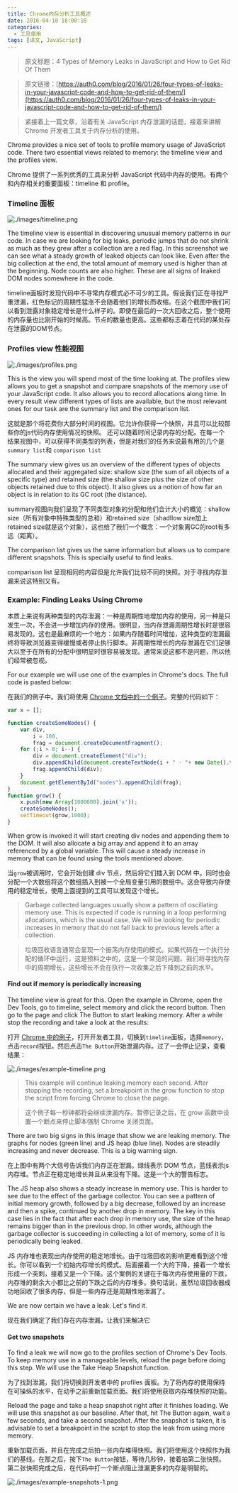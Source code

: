 ```yaml
---
title: Chrome内存分析工具概述
date: 2016-04-10 18:00:18
categories:
  - 工具使用
tags: [译文, JavaScript]
---
```


>原文标题：4 Types of Memory Leaks in JavaScript and How to Get Rid Of Them

>原文链接：[https://auth0.com/blog/2016/01/26/four-types-of-leaks-in-your-javascript-code-and-how-to-get-rid-of-them/](https://auth0.com/blog/2016/01/26/four-types-of-leaks-in-your-javascript-code-and-how-to-get-rid-of-them/)

<!--more-->

>紧接着上一篇文章，沿着有关 JavaScript 内存泄漏的话题，接着来讲解 Chrome 开发者工具关于内存分析的使用。

Chrome provides a nice set of tools to profile memory usage of JavaScript code. There two essential views related to memory: the timeline view and the profiles view.

Chrome 提供了一系列优秀的工具来分析 JavaScript 代码中内存的使用。有两个和内存相关的重要面板：timeline 和 profile。

### Timeline 面板 

![./images/timeline.png](./images/timeline.png)

The timeline view is essential in discovering unusual memory patterns in our code. In case we are looking for big leaks, periodic jumps that do not shrink as much as they grew after a collection are a red flag. In this screenshot we can see what a steady growth of leaked objects can look like. Even after the big collection at the end, the total amount of memory used is higher than at the beginning. Node counts are also higher. These are all signs of leaked DOM nodes somewhere in the code.

timeline面板时发现代码中不寻常内存模式必不可少的工具。假设我们正在寻找严重泄漏，红色标记的周期性猛涨不会随着他们的增长而收缩。在这个截图中我们可以看到泄露对象稳定增长是什么样子的。即使在最后的一次大回收之后，整个使用的内存量也比刚开始的时候高。节点的数量也更高。这些都标志着在代码的某处存在泄露的DOM节点。

### Profiles view 性能视图 

![./images/profiles.png](./images/profiles.png)

This is the view you will spend most of the time looking at. The profiles view allows you to get a snapshot and compare snapshots of the memory use of your JavaScript code. It also allows you to record allocations along time. In every result view different types of lists are available, but the most relevant ones for our task are the summary list and the comparison list.

这就是那个将花费你大部分时间的视图。它允许你获得一个快照，并且可以比较那些你的js代码内存使用情况的快照。 还可以随着时间记录内存的分配。在每一个结果视图中，可以获得不同类型的列表，但是对我们的任务来说最有用的几个是`summary list`和 `comparison list`

The summary view gives us an overview of the different types of objects allocated and their aggregated size: shallow size (the sum of all objects of a specific type) and retained size (the shallow size plus the size of other objects retained due to this object). It also gives us a notion of how far an object is in relation to its GC root (the distance).

summary视图向我们呈现了不同类型对象的分配和他们合计大小的概览：shallow size（所有对象中特殊类型的总和）和retained size（shadllow size加上retained size就是这个对象），这也给了我们一个概念：一个对象离GC的root有多远（距离）。

The comparison list gives us the same information but allows us to compare different snapshots. This is specially useful to find leaks.

comparison list 呈现相同的内容但是允许我们比较不同的快照。对于寻找内存泄漏来说这特别又有。

### Example: Finding Leaks Using Chrome

本质上来说有两种类型的内存泄漏：一种是周期性地增加内存的使用，另一种是只发生一次，不会进一步增加内存的使用。很明显，当内存泄漏周期性增长时是很容易发现的。这也是最麻烦的一个地方：如果内存随着时间增加，这种类型的泄漏最终将导致浏览器变得缓慢或者停止执行脚本。非周期性增长的内存泄漏在它们足够大以至于在所有的分配中很明显时很容易被发现。通常来说这都不是问题，所以他们经常被忽视。

For our example we will use one of the examples in Chrome's docs. The full code is pasted below:

在我们的例子中。我们将使用 [Chrome 文档中的一个例子](https://developer.chrome.com/devtools/docs/demos/memory/example1)。完整的代码如下：

```js
var x = [];

function createSomeNodes() {
    var div,
        i = 100,
        frag = document.createDocumentFragment();
    for (;i > 0; i--) {
        div = document.createElement("div");
        div.appendChild(document.createTextNode(i + " - "+ new Date().toTimeString()));
        frag.appendChild(div);
    }
    document.getElementById("nodes").appendChild(frag);
}
function grow() {
    x.push(new Array(1000000).join('x'));
    createSomeNodes();
    setTimeout(grow,1000);
}
```

When grow is invoked it will start creating div nodes and appending them to the DOM. It will also allocate a big array and append it to an array referenced by a global variable. This will cause a steady increase in memory that can be found using the tools mentioned above.

当`grow`被调用时，它会开始创建 div 节点，然后将它们插入到 DOM 中。同时也会分配一个大数组将这个数组插入到被一个全局变量引用的数组中。这会导致内存使用的稳定增长，使用上面提到的工具可以发现这个增长。

>Garbage collected languages usually show a pattern of oscillating memory use. This is expected if code is running in a loop performing allocations, which is the usual case. We will be looking for periodic increases in memory that do not fall back to previous levels after a collection.

>垃圾回收语言通常会呈现一个振荡内存使用的模式。如果代码在一个执行分配的循环中运行，这是预料之中的，这是一个常见的问题。我们将寻找内存中的周期增长，这些增长不会在执行一次收集之后下降到之前的水平。

#### Find out if memory is periodically increasing

The timeline view is great for this. Open the example in Chrome, open the Dev Tools, go to timeline, select memory and click the record button. Then go to the page and click The Button to start leaking memory. After a while stop the recording and take a look at the results:

打开 [Chrome 中的例子](https://developer.chrome.com/devtools/docs/demos/memory/example1)，打开开发者工具，切换到`timeline`面板，选择`memory`，点击`record`按钮。然后点击`The Button`开始泄漏内存。过了一会停止记录，查看结果：

![./images/example-timeline.png](./images/example-timeline.png)

>This example will continue leaking memory each second. After stopping the recording, set a breakpoint in the grow function to stop the script from forcing Chrome to close the page.

>这个例子每一秒钟都将会继续泄漏内存。暂停记录之后，在 grow 函数中设置一个断点来停止脚本强制 Chrome 关闭页面。

There are two big signs in this image that show we are leaking memory. The graphs for nodes (green line) and JS heap (blue line). Nodes are steadily increasing and never decrease. This is a big warning sign.

在上图中有两个大信号告诉我们内存正在泄漏。绿线表示 DOM 节点，蓝线表示js内存堆。节点正在稳定地增长并且从来没有下降。这是一个大的警告标志。

The JS heap also shows a steady increase in memory use. This is harder to see due to the effect of the garbage collector. You can see a pattern of initial memory growth, followed by a big decrease, followed by an increase and then a spike, continued by another drop in memory. The key in this case lies in the fact that after each drop in memory use, the size of the heap remains bigger than in the previous drop. In other words, although the garbage collector is succeeding in collecting a lot of memory, some of it is periodically being leaked.

JS 内存堆也表现出内存使用的稳定地增长。由于垃圾回收的影响更难看到这个增长。你可以看到一个初始内存增长的模式。后面接着一个大的下降，接着一个增长形成一个突刺，接着又是一个下降。这个案例的关键在于每次内存使用量的下跌，内存堆的剩余大小都比之前的下跌之后的内存堆多。换句话说，虽然垃圾回收器成功地回收了很多内存，但是一些内存还是周期性地泄漏了。

We are now certain we have a leak. Let's find it.

现在我们确定了我们存在内存泄漏，让我们来解决它

#### Get two snapshots

To find a leak we will now go to the profiles section of Chrome's Dev Tools. To keep memory use in a manageable levels, reload the page before doing this step. We will use the Take Heap Snapshot function.

为了找到泄漏，我们将切换到开发者中的 profiles 面板。为了将内存的使用保持在可操纵的水平，在动手之前重新加载页面。我们将使用获取内存堆快照的功能。

Reload the page and take a heap snapshot right after it finishes loading. We will use this snapshot as our baseline. After that, hit The Button again, wait a few seconds, and take a second snapshot. After the snapshot is taken, it is advisable to set a breakpoint in the script to stop the leak from using more memory.

重新加载页面，并且在完成之后拍一张内存堆得快照。我们将使用这个快照作为我们的基线。在那之后，按下`The Button`按钮，等待几秒钟，接着拍第二张快照。第二张快照完成之后，在代码中打一个断点阻止泄漏更多的内存是明智的。

![./images/example-snapshots-1.png](./images/example-snapshots-1.png)


